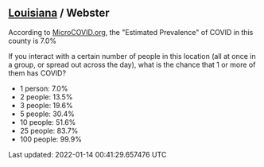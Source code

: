 
## [Louisiana](/united-states/louisiana) / Webster

According to [MicroCOVID.org](http://microcovid.org),
the "Estimated Prevalence" of COVID in this county is 7.0%

If you interact with a certain number of people in this location
(all at once in a group, or spread out across the day), what is the chance that
1 or more of them has COVID?

- 1 person: 7.0%
- 2 people: 13.5%
- 3 people: 19.6%
- 5 people: 30.4%
- 10 people: 51.6%
- 25 people: 83.7%
- 100 people: 99.9%

Last updated: 2022-01-14 00:41:29.657476 UTC
